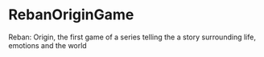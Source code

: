 # RebanOriginGame
Reban: Origin, the first game of a series telling the a story surrounding life, emotions and the world
